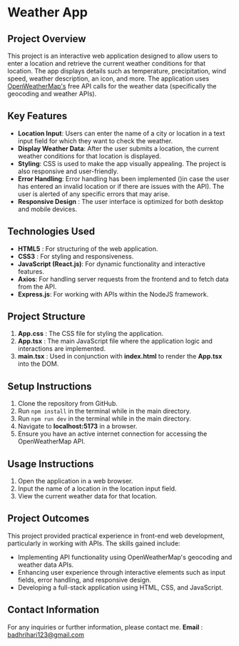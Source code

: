 # Weather App

## Project Overview

This project is an interactive web application designed to allow users to enter a location and retrieve the current weather conditions for that location. The app displays details such as temperature, precipitation, wind speed, weather description, an icon, and more. The application uses [OpenWeatherMap&#39;s](https://openweathermap.org/ "Go to their website.") free API calls for the weather data (specifically the geocoding and weather APIs).

## Key Features

* **Location Input**: Users can enter the name of a city or location in a text input field for which they want to check the weather.
* **Display Weather Data**: After the user submits a location, the current weather conditions for that location is displayed.
* **Styling**: CSS is used to make the app visually appealing. The project is also responsive and user-friendly.
* **Error Handling**: Error handling has been implemented ()in case the user has entered an invalid location or if
  there are issues with the API). The user is alerted of any specific errors that may arise.
* **Responsive Design** : The user interface is optimized for both desktop and mobile devices.

## Technologies Used

* **HTML5** : For structuring of the web application.
* **CSS3** : For styling and responsiveness.
* **JavaScript (React.js)**: For dynamic functionality and interactive features.
* **Axios**: For handling server requests from the frontend and to fetch data from the API.
* **Express.js**: For working with APIs within the NodeJS framework.

## Project Structure

1. **App.css** : The CSS file for styling the application.
2. **App.tsx** : The main JavaScript file where the application logic and interactions are implemented.
3. **main.tsx** : Used in conjunction with **index.html** to render the **App.tsx** into the DOM.

## Setup Instructions

1. Clone the repository from GitHub.
2. Run `npm install` in the terminal while in the main directory.
3. Run `npm run dev` in the terminal while in the main directory.
4. Navigate to **localhost:5173** in a browser.
5. Ensure you have an active internet connection for accessing the OpenWeatherMap API.

## Usage Instructions

1. Open the application in a web browser.
2. Input the name of a location in the location input field.
3. View the current weather data for that location.

## Project Outcomes

This project provided practical experience in front-end web development, particularly in working with APIs. The skills gained include:

* Implementing API functionality using OpenWeatherMap's geocoding and weather data APIs.
* Enhancing user experience through interactive elements such as input fields, error handling, and responsive design.
* Developing a full-stack application using HTML, CSS, and JavaScript.

## Contact Information

For any inquiries or further information, please contact me. **Email** : [badhrihari123@gmail.com](mailto:badhrihari123@gmail.com "Email Me!")
